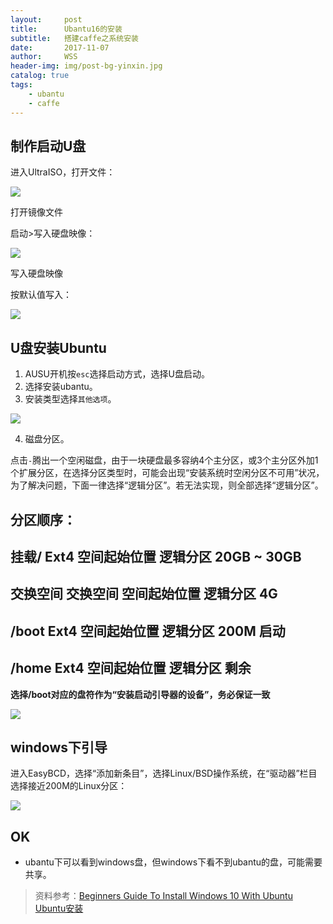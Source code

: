 ```yaml
---
layout:     post
title:      Ubantu16的安装
subtitle:   搭建caffe之系统安装
date:       2017-11-07
author:     WSS
header-img: img/post-bg-yinxin.jpg
catalog: true
tags:
    - ubantu
    - caffe
---
```



## 制作启动U盘 ##

进入UltraISO，打开文件：

![](http://oyug2kd6x.bkt.clouddn.com/ultrISO.png)

打开镜像文件

启动>写入硬盘映像：

![](http://oyug2kd6x.bkt.clouddn.com/ultrISO2.png)

写入硬盘映像

按默认值写入：

![](http://oyug2kd6x.bkt.clouddn.com/ultrISO3.png)



## U盘安装Ubuntu ##

1. AUSU开机按`esc`选择启动方式，选择U盘启动。
2. 选择安装ubantu。
3. 安装类型选择`其他选项`。

![](http://oyug2kd6x.bkt.clouddn.com/anzhuangleixing.jpg)

4. 磁盘分区。

点击`-`腾出一个空闲磁盘，由于一块硬盘最多容纳4个主分区，或3个主分区外加1个扩展分区，在选择分区类型时，可能会出现“安装系统时空闲分区不可用”状况，为了解决问题，下面一律选择“逻辑分区”。若无法实现，则全部选择“逻辑分区”。

分区顺序：
----------
挂载/        Ext4     空间起始位置   逻辑分区   20GB ~ 30GB
----------
交换空间     交换空间  空间起始位置   逻辑分区   4G
----------
/boot		Ext4     空间起始位置   逻辑分区   200M   启动
----------
/home		Ext4     空间起始位置   逻辑分区   剩余   
----------

**选择/boot对应的盘符作为“安装启动引导器的设备”，务必保证一致**

![](http://oyug2kd6x.bkt.clouddn.com/yizhi.jpg)

## windows下引导 ##

进入EasyBCD，选择“添加新条目”，选择Linux/BSD操作系统，在“驱动器”栏目选择接近200M的Linux分区：

![](http://oyug2kd6x.bkt.clouddn.com/yindao.png)

## OK ##

- ubantu下可以看到windows盘，但windows下看不到ubantu的盘，可能需要共享。


>资料参考：[Beginners Guide To Install Windows 10 With Ubuntu   ](http://itsfoss.com/install-ubuntu-1404-dual-boot-mode-windows-8-81-uefi/)
>          [   Ubuntu安装](http://www.jianshu.com/p/0ccf1778d8ae)

